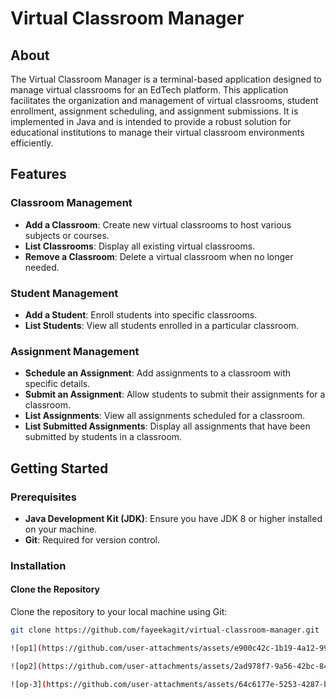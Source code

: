 # Virtual Classroom Manager

## About

The Virtual Classroom Manager is a terminal-based application designed to manage virtual classrooms for an EdTech platform. This application facilitates the organization and management of virtual classrooms, student enrollment, assignment scheduling, and assignment submissions. It is implemented in Java and is intended to provide a robust solution for educational institutions to manage their virtual classroom environments efficiently.

## Features

### Classroom Management

- **Add a Classroom**: Create new virtual classrooms to host various subjects or courses.
- **List Classrooms**: Display all existing virtual classrooms.
- **Remove a Classroom**: Delete a virtual classroom when no longer needed.

### Student Management

- **Add a Student**: Enroll students into specific classrooms.
- **List Students**: View all students enrolled in a particular classroom.

### Assignment Management

- **Schedule an Assignment**: Add assignments to a classroom with specific details.
- **Submit an Assignment**: Allow students to submit their assignments for a classroom.
- **List Assignments**: View all assignments scheduled for a classroom.
- **List Submitted Assignments**: Display all assignments that have been submitted by students in a classroom.

## Getting Started

### Prerequisites

- **Java Development Kit (JDK)**: Ensure you have JDK 8 or higher installed on your machine.
- **Git**: Required for version control.

### Installation

#### Clone the Repository

Clone the repository to your local machine using Git:

```sh
git clone https://github.com/fayeekagit/virtual-classroom-manager.git

![op1](https://github.com/user-attachments/assets/e900c42c-1b19-4a12-99db-6325e96818cf)

![op2](https://github.com/user-attachments/assets/2ad978f7-9a56-42bc-847d-520ed24555db)

![op-3](https://github.com/user-attachments/assets/64c6177e-5253-4287-b5db-1ba13506db07)

